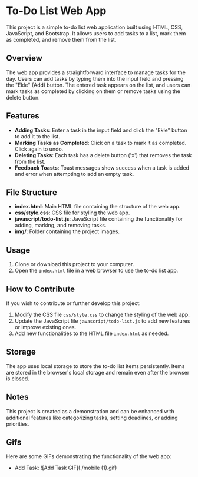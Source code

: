 # To-Do List Web App

This project is a simple to-do list web application built using HTML, CSS, JavaScript, and Bootstrap. It allows users to add tasks to a list, mark them as completed, and remove them from the list.

## Overview

The web app provides a straightforward interface to manage tasks for the day. Users can add tasks by typing them into the input field and pressing the "Ekle" (Add) button. The entered task appears on the list, and users can mark tasks as completed by clicking on them or remove tasks using the delete button.

## Features

- **Adding Tasks**: Enter a task in the input field and click the "Ekle" button to add it to the list.
- **Marking Tasks as Completed**: Click on a task to mark it as completed. Click again to undo.
- **Deleting Tasks**: Each task has a delete button ('x') that removes the task from the list.
- **Feedback Toasts**: Toast messages show success when a task is added and error when attempting to add an empty task.

## File Structure

- **index.html**: Main HTML file containing the structure of the web app.
- **css/style.css**: CSS file for styling the web app.
- **javascript/todo-list.js**: JavaScript file containing the functionality for adding, marking, and removing tasks.
- **img/**: Folder containing the project images.

## Usage

1. Clone or download this project to your computer.
2. Open the `index.html` file in a web browser to use the to-do list app.

## How to Contribute

If you wish to contribute or further develop this project:

1. Modify the CSS file `css/style.css` to change the styling of the web app.
2. Update the JavaScript file `javascript/todo-list.js` to add new features or improve existing ones.
3. Add new functionalities to the HTML file `index.html` as needed.

## Storage

The app uses local storage to store the to-do list items persistently. Items are stored in the browser's local storage and remain even after the browser is closed.

## Notes

This project is created as a demonstration and can be enhanced with additional features like categorizing tasks, setting deadlines, or adding priorities.

## Gifs

Here are some GIFs demonstrating the functionality of the web app:

- Add Task:
  ![Add Task GIF](./mobile (1).gif)
